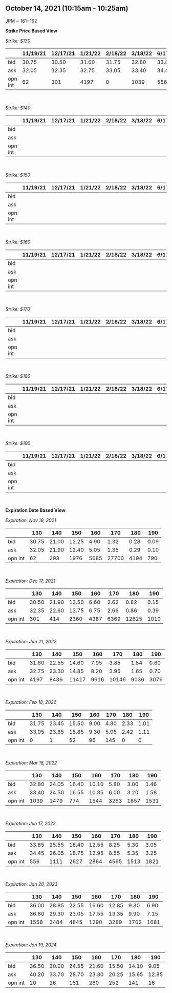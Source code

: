 ## October 14, 2021 (10:15am - 10:25am)
JPM ~ $161-$162

**Strike Price Based View**

_Strike: $130_

|         |  11/19/21  |  12/17/21  |  1/21/22  |  2/18/22  |  3/18/22  |  6/17/22  |  1/20/23  | 1/19/24 |
|---------|------------|------------|-----------|-----------|-----------|-----------|-----------|---------|
| bid     | 30.75      | 30.50      | 31.60     | 31.75     | 32.80     | 33.85     | 36.00     | 36.50   |
| ask     | 32.05      | 32.35      | 32.75     | 33.05     | 33.40     | 34.45     | 36.80     | 40.20   |
| opn int | 62         | 301        | 4197      | 0         | 1039      | 556       | 1558      | 20      |

<br />

_Strike: $140_

|         |  11/19/21  |  12/17/21  |  1/21/22  |  2/18/22  |  3/18/22  |  6/17/22  |  1/20/23  | 1/19/24 |
|---------|------------|------------|-----------|-----------|-----------|-----------|-----------|---------|
| bid     |            |            |           |           |           |           |           |         |
| ask     |            |            |           |           |           |           |           |         |
| opn int |            |            |           |           |           |           |           |         |

<br />

_Strike: $150_

|         |  11/19/21  |  12/17/21  |  1/21/22  |  2/18/22  |  3/18/22  |  6/17/22  |  1/20/23  | 1/19/24 |
|---------|------------|------------|-----------|-----------|-----------|-----------|-----------|---------|
| bid     |            |            |           |           |           |           |           |         |
| ask     |            |            |           |           |           |           |           |         |
| opn int |            |            |           |           |           |           |           |         |

<br />

_Strike: $160_

|         |  11/19/21  |  12/17/21  |  1/21/22  |  2/18/22  |  3/18/22  |  6/17/22  |  1/20/23  | 1/19/24 |
|---------|------------|------------|-----------|-----------|-----------|-----------|-----------|---------|
| bid     |            |            |           |           |           |           |           |         |
| ask     |            |            |           |           |           |           |           |         |
| opn int |            |            |           |           |           |           |           |         |

<br />

_Strike: $170_

|         |  11/19/21  |  12/17/21  |  1/21/22  |  2/18/22  |  3/18/22  |  6/17/22  |  1/20/23  | 1/19/24 |
|---------|------------|------------|-----------|-----------|-----------|-----------|-----------|---------|
| bid     |            |            |           |           |           |           |           |         |
| ask     |            |            |           |           |           |           |           |         |
| opn int |            |            |           |           |           |           |           |         |

<br />

_Strike: $180_

|         |  11/19/21  |  12/17/21  |  1/21/22  |  2/18/22  |  3/18/22  |  6/17/22  |  1/20/23  | 1/19/24 |
|---------|------------|------------|-----------|-----------|-----------|-----------|-----------|---------|
| bid     |            |            |           |           |           |           |           |         |
| ask     |            |            |           |           |           |           |           |         |
| opn int |            |            |           |           |           |           |           |         |

<br />

_Strike: $190_

|         |  11/19/21  |  12/17/21  |  1/21/22  |  2/18/22  |  3/18/22  |  6/17/22  |  1/20/23  | 1/19/24 |
|---------|------------|------------|-----------|-----------|-----------|-----------|-----------|---------|
| bid     |            |            |           |           |           |           |           |         |
| ask     |            |            |           |           |           |           |           |         |
| opn int |            |            |           |           |           |           |           |         |

<br />

**Expiration Date Based View**

_Expiration: Nov 19, 2021_

|         |  130  |  140  |  150  |  160  |  170  |  180  |  190  |
|---------|-------|-------|-------|-------|-------|-------|-------|
| bid     | 30.75 | 21.00 | 12.25 |  4.90 |  1.32 |  0.28 |  0.09 |
| ask     | 32.05 | 21.90 | 12.40 |  5.05 |  1.35 |  0.29 |  0.10 |
| opn int | 62    | 293   | 1976  | 5685  | 27700 | 4194  | 790   |

<br />

_Expiration: Dec 17, 2021_

|         |  130  |  140  |  150  |  160  |  170  |  180  |  190  |
|---------|-------|-------|-------|-------|-------|-------|-------|
| bid     | 30.50 | 21.90 | 13.50 |  6.60 |  2.62 |  0.82 |  0.15 |
| ask     | 32.35 | 22.60 | 13.75 |  6.75 |  2.66 |  0.86 |  0.39 |
| opn int | 301   | 414   | 2360  | 4387  | 6369  | 12625 | 1010  |

<br />

_Expiration: Jan 21, 2022_

|         |  130  |  140  |  150  |  160  |  170  |  180  |  190  |
|---------|-------|-------|-------|-------|-------|-------|-------|
| bid     | 31.60 | 22.55 | 14.60 |  7.95 |  3.85 |  1.54 |  0.60 |
| ask     | 32.75 | 23.30 | 14.85 |  8.20 |  3.95 |  1.65 |  0.70 |
| opn int | 4197  | 8436  | 11417 | 9616  | 10146 | 9036  | 3076  |

<br />

_Expiration: Feb 18, 2022_

|         |  130  |  140  |  150  |  160  |  170  |  180  |  190  |
|---------|-------|-------|-------|-------|-------|-------|-------|
| bid     | 31.75 | 23.45 | 15.50 |  9.00 |  4.80 |  2.33 |  1.01 |
| ask     | 33.05 | 23.85 | 15.85 |  9.30 |  5.05 |  2.42 |  1.11 |
| opn int | 0     | 1     | 52    | 96    | 145   | 0     | 0     |

<br />

_Expiration: Mar 18, 2022_

|         |  130  |  140  |  150  |  160  |  170  |  180  |  190  |
|---------|-------|-------|-------|-------|-------|-------|-------|
| bid     | 32.80 | 24.05 | 16.40 | 10.10 |  5.80 |  3.00 |  1.46 |
| ask     | 33.40 | 24.50 | 16.55 | 10.35 |  6.00 |  3.20 |  1.58 |
| opn int | 1039  | 1479  | 774   | 1544  | 3263  | 1857  | 1531  |

<br />

_Expiration: Jun 17, 2022_

|         |  130  |  140  |  150  |  160  |  170  |  180  |  190  |
|---------|-------|-------|-------|-------|-------|-------|-------|
| bid     | 33.85 | 25.55 | 18.40 | 12.55 |  8.25 |  5.30 |  3.05 |
| ask     | 34.45 | 26.05 | 18.75 | 12.95 |  8.55 |  5.35 |  3.25 |
| opn int | 556   | 1111  | 2627  | 2864  | 4565  | 1513  | 1821  |

<br />

_Expiration: Jan 20, 2023_

|         |  130  |  140  |  150  |  160  |  170  |  180  |  190  |
|---------|-------|-------|-------|-------|-------|-------|-------|
| bid     | 36.00 | 28.85 | 22.55 | 16.60 | 12.85 |  9.30 |  6.90 |
| ask     | 36.80 | 29.30 | 23.05 | 17.55 | 13.35 |  9.90 |  7.15 |
| opn int | 1558  | 3484  | 4845  | 1290  | 3289  | 1702  | 1681  |

<br />

_Expiration: Jan 19, 2024_

|         |  130  |  140  |  150  |  160  |  170  |  180  |  190  |
|---------|-------|-------|-------|-------|-------|-------|-------|
| bid     | 36.50 | 30.00 | 24.55 | 21.60 | 15.50 | 14.10 |  9.05 |
| ask     | 40.20 | 33.70 | 28.70 | 23.30 | 20.25 | 15.65 | 12.85 |
| opn int | 20    | 16    | 151   | 280   | 252   | 141   | 16    |

